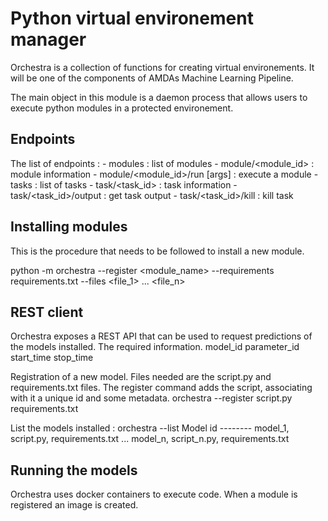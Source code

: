# Python virtual environement manager

Orchestra is a collection of functions for creating virtual environements. It will be one of the
components of AMDAs Machine Learning Pipeline. 

The main object in this module is a daemon process that allows users to execute python modules in a
protected environement. 

## Endpoints

The list of endpoints : 
    - modules : list of modules
    - module/<module_id> : module information
    - module/<module_id>/run [args] : execute a module
    - tasks : list of tasks
    - task/<task_id> : task information
    - task/<task_id>/output : get task output
    - task/<task_id>/kill : kill task

## Installing modules
This is the procedure that needs to be followed to install a new module.

python -m orchestra --register <module_name> --requirements requirements.txt --files <file_1> ... <file_n>



## REST client

Orchestra exposes a REST API that can be used to request predictions of the models installed.
The required information. 
        model_id
        parameter_id
        start_time
        stop_time

Registration of a new model. Files needed are the script.py and requirements.txt files. The register
command adds the script, associating with it a unique id and some metadata. 
	orchestra --register script.py requirements.txt

List the models installed : 
	orchestra --list
	Model id
        --------
        model_1, script.py, requirements.txt
        ...
        model_n, script_n.py, requirements.txt

## Running the models
Orchestra uses docker containers to execute code. When a module is registered an image is created.


